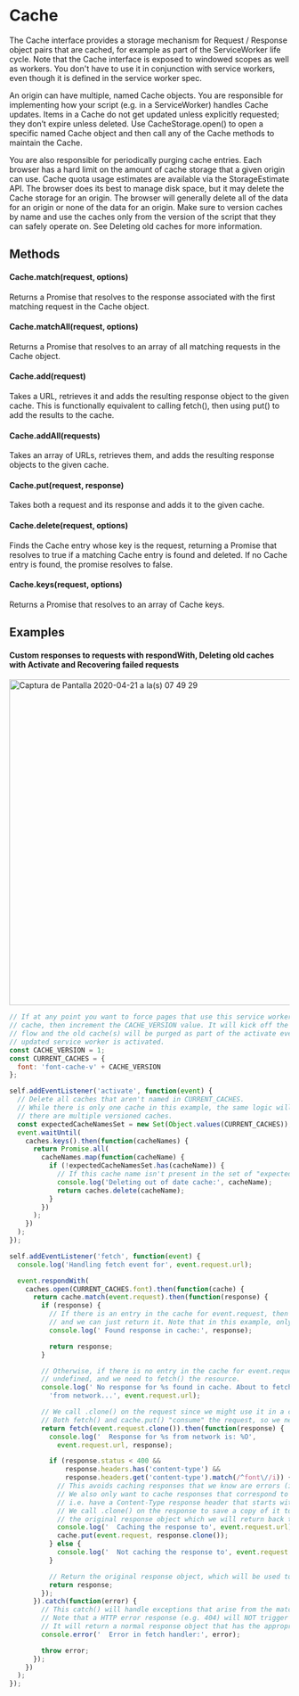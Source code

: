 # Cache
The Cache interface provides a storage mechanism for Request / Response object pairs that are cached, for example as part of the ServiceWorker life cycle. Note that the Cache interface is exposed to windowed scopes as well as workers. You don't have to use it in conjunction with service workers, even though it is defined in the service worker spec.

An origin can have multiple, named Cache objects. You are responsible for implementing how your script (e.g. in a ServiceWorker) handles Cache updates. Items in a Cache do not get updated unless explicitly requested; they don’t expire unless deleted. Use CacheStorage.open() to open a specific named Cache object and then call any of the Cache methods to maintain the Cache.

You are also responsible for periodically purging cache entries. Each browser has a hard limit on the amount of cache storage that a given origin can use. Cache quota usage estimates are available via the StorageEstimate API. The browser does its best to manage disk space, but it may delete the Cache storage for an origin. The browser will generally delete all of the data for an origin or none of the data for an origin. Make sure to version caches by name and use the caches only from the version of the script that they can safely operate on. See Deleting old caches for more information.

## Methods
#### Cache.match(request, options)
Returns a Promise that resolves to the response associated with the first matching request in the Cache object.
#### Cache.matchAll(request, options)
Returns a Promise that resolves to an array of all matching requests in the Cache object.
#### Cache.add(request)
Takes a URL, retrieves it and adds the resulting response object to the given cache. This is functionally equivalent to calling fetch(), then using put() to add the results to the cache.
#### Cache.addAll(requests)
Takes an array of URLs, retrieves them, and adds the resulting response objects to the given cache.
#### Cache.put(request, response)
Takes both a request and its response and adds it to the given cache.
#### Cache.delete(request, options)
Finds the Cache entry whose key is the request, returning a Promise that resolves to true if a matching Cache entry is found and deleted. If no Cache entry is found, the promise resolves to false.
#### Cache.keys(request, options)
Returns a Promise that resolves to an array of Cache keys.

## Examples
#### Custom responses to requests with respondWith, Deleting old caches with Activate and Recovering failed requests

<img width="585" alt="Captura de Pantalla 2020-04-21 a la(s) 07 49 29" src="https://user-images.githubusercontent.com/20034230/79793464-b99a6500-83a4-11ea-9e03-641a676c03f8.png">

```js
// If at any point you want to force pages that use this service worker to start using a fresh
// cache, then increment the CACHE_VERSION value. It will kick off the service worker update
// flow and the old cache(s) will be purged as part of the activate event handler when the
// updated service worker is activated.
const CACHE_VERSION = 1;
const CURRENT_CACHES = {
  font: 'font-cache-v' + CACHE_VERSION
};

self.addEventListener('activate', function(event) {
  // Delete all caches that aren't named in CURRENT_CACHES.
  // While there is only one cache in this example, the same logic will handle the case where
  // there are multiple versioned caches.
  const expectedCacheNamesSet = new Set(Object.values(CURRENT_CACHES));
  event.waitUntil(
    caches.keys().then(function(cacheNames) {
      return Promise.all(
        cacheNames.map(function(cacheName) {
          if (!expectedCacheNamesSet.has(cacheName)) {
            // If this cache name isn't present in the set of "expected" cache names, then delete it.
            console.log('Deleting out of date cache:', cacheName);
            return caches.delete(cacheName);
          }
        })
      );
    })
  );
});

self.addEventListener('fetch', function(event) {
  console.log('Handling fetch event for', event.request.url);

  event.respondWith(
    caches.open(CURRENT_CACHES.font).then(function(cache) {
      return cache.match(event.request).then(function(response) {
        if (response) {
          // If there is an entry in the cache for event.request, then response will be defined
          // and we can just return it. Note that in this example, only font resources are cached.
          console.log(' Found response in cache:', response);

          return response;
        }

        // Otherwise, if there is no entry in the cache for event.request, response will be
        // undefined, and we need to fetch() the resource.
        console.log(' No response for %s found in cache. About to fetch ' +
          'from network...', event.request.url);

        // We call .clone() on the request since we might use it in a call to cache.put() later on.
        // Both fetch() and cache.put() "consume" the request, so we need to make a copy.
        return fetch(event.request.clone()).then(function(response) {
          console.log('  Response for %s from network is: %O',
            event.request.url, response);

          if (response.status < 400 &&
              response.headers.has('content-type') &&
              response.headers.get('content-type').match(/^font\//i)) {
            // This avoids caching responses that we know are errors (i.e. HTTP status code of 4xx or 5xx).
            // We also only want to cache responses that correspond to fonts,
            // i.e. have a Content-Type response header that starts with "font/".
            // We call .clone() on the response to save a copy of it to the cache. By doing so, we get to keep
            // the original response object which we will return back to the controlled page.
            console.log('  Caching the response to', event.request.url);
            cache.put(event.request, response.clone());
          } else {
            console.log('  Not caching the response to', event.request.url);
          }

          // Return the original response object, which will be used to fulfill the resource request.
          return response;
        });
      }).catch(function(error) {
        // This catch() will handle exceptions that arise from the match() or fetch() operations.
        // Note that a HTTP error response (e.g. 404) will NOT trigger an exception.
        // It will return a normal response object that has the appropriate error code set.
        console.error('  Error in fetch handler:', error);

        throw error;
      });
    })
  );
});
```